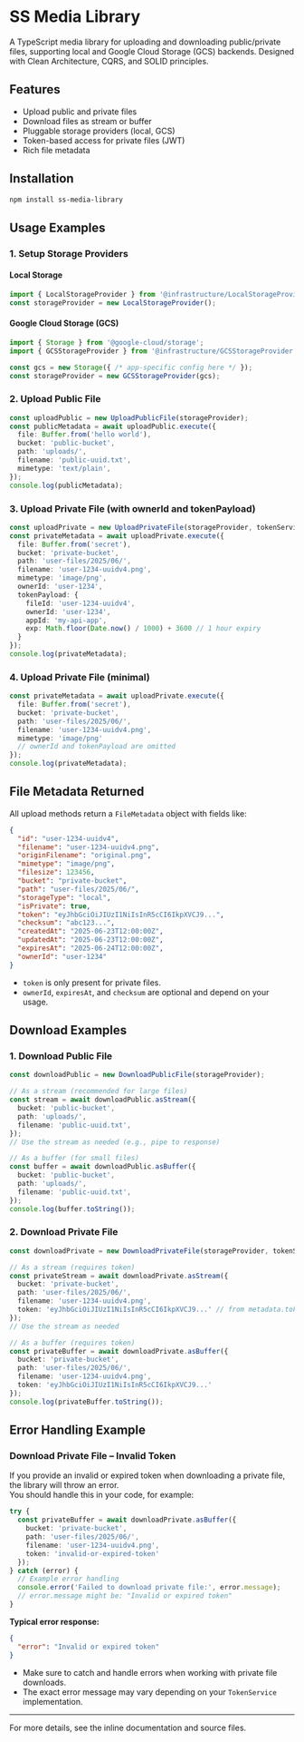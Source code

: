 # SS Media Library

A TypeScript media library for uploading and downloading public/private files, supporting local and Google Cloud Storage (GCS) backends. Designed with Clean Architecture, CQRS, and SOLID principles.

## Features

- Upload public and private files
- Download files as stream or buffer
- Pluggable storage providers (local, GCS)
- Token-based access for private files (JWT)
- Rich file metadata

## Installation

```bash
npm install ss-media-library
```

## Usage Examples

### 1. Setup Storage Providers

#### Local Storage

```typescript
import { LocalStorageProvider } from '@infrastructure/LocalStorageProvider';
const storageProvider = new LocalStorageProvider();
```

#### Google Cloud Storage (GCS)

```typescript
import { Storage } from '@google-cloud/storage';
import { GCSStorageProvider } from '@infrastructure/GCSStorageProvider';

const gcs = new Storage({ /* app-specific config here */ });
const storageProvider = new GCSStorageProvider(gcs);
```

### 2. Upload Public File

```typescript
const uploadPublic = new UploadPublicFile(storageProvider);
const publicMetadata = await uploadPublic.execute({
  file: Buffer.from('hello world'),
  bucket: 'public-bucket',
  path: 'uploads/',
  filename: 'public-uuid.txt',
  mimetype: 'text/plain',
});
console.log(publicMetadata);
```

### 3. Upload Private File (with ownerId and tokenPayload)

```typescript
const uploadPrivate = new UploadPrivateFile(storageProvider, tokenService);
const privateMetadata = await uploadPrivate.execute({
  file: Buffer.from('secret'),
  bucket: 'private-bucket',
  path: 'user-files/2025/06/',
  filename: 'user-1234-uuidv4.png',
  mimetype: 'image/png',
  ownerId: 'user-1234',
  tokenPayload: {
    fileId: 'user-1234-uuidv4',
    ownerId: 'user-1234',
    appId: 'my-api-app',
    exp: Math.floor(Date.now() / 1000) + 3600 // 1 hour expiry
  }
});
console.log(privateMetadata);
```

### 4. Upload Private File (minimal)

```typescript
const privateMetadata = await uploadPrivate.execute({
  file: Buffer.from('secret'),
  bucket: 'private-bucket',
  path: 'user-files/2025/06/',
  filename: 'user-1234-uuidv4.png',
  mimetype: 'image/png'
  // ownerId and tokenPayload are omitted
});
console.log(privateMetadata);
```

## File Metadata Returned

All upload methods return a `FileMetadata` object with fields like:

```json
{
  "id": "user-1234-uuidv4",
  "filename": "user-1234-uuidv4.png",
  "originFilename": "original.png",
  "mimetype": "image/png",
  "filesize": 123456,
  "bucket": "private-bucket",
  "path": "user-files/2025/06/",
  "storageType": "local",
  "isPrivate": true,
  "token": "eyJhbGciOiJIUzI1NiIsInR5cCI6IkpXVCJ9...",
  "checksum": "abc123...",
  "createdAt": "2025-06-23T12:00:00Z",
  "updatedAt": "2025-06-23T12:00:00Z",
  "expiresAt": "2025-06-24T12:00:00Z",
  "ownerId": "user-1234"
}
```

- `token` is only present for private files.
- `ownerId`, `expiresAt`, and `checksum` are optional and depend on your usage.

## Download Examples

### 1. Download Public File

```typescript
const downloadPublic = new DownloadPublicFile(storageProvider);

// As a stream (recommended for large files)
const stream = await downloadPublic.asStream({
  bucket: 'public-bucket',
  path: 'uploads/',
  filename: 'public-uuid.txt',
});
// Use the stream as needed (e.g., pipe to response)

// As a buffer (for small files)
const buffer = await downloadPublic.asBuffer({
  bucket: 'public-bucket',
  path: 'uploads/',
  filename: 'public-uuid.txt',
});
console.log(buffer.toString());
```

### 2. Download Private File

```typescript
const downloadPrivate = new DownloadPrivateFile(storageProvider, tokenService);

// As a stream (requires token)
const privateStream = await downloadPrivate.asStream({
  bucket: 'private-bucket',
  path: 'user-files/2025/06/',
  filename: 'user-1234-uuidv4.png',
  token: 'eyJhbGciOiJIUzI1NiIsInR5cCI6IkpXVCJ9...' // from metadata.token
});
// Use the stream as needed

// As a buffer (requires token)
const privateBuffer = await downloadPrivate.asBuffer({
  bucket: 'private-bucket',
  path: 'user-files/2025/06/',
  filename: 'user-1234-uuidv4.png',
  token: 'eyJhbGciOiJIUzI1NiIsInR5cCI6IkpXVCJ9...'
});
console.log(privateBuffer.toString());
```

## Error Handling Example

### Download Private File – Invalid Token

If you provide an invalid or expired token when downloading a private file, the library will throw an error.  
You should handle this in your code, for example:

```typescript
try {
  const privateBuffer = await downloadPrivate.asBuffer({
    bucket: 'private-bucket',
    path: 'user-files/2025/06/',
    filename: 'user-1234-uuidv4.png',
    token: 'invalid-or-expired-token'
  });
} catch (error) {
  // Example error handling
  console.error('Failed to download private file:', error.message);
  // error.message might be: "Invalid or expired token"
}
```

**Typical error response:**
```json
{
  "error": "Invalid or expired token"
}
```

- Make sure to catch and handle errors when working with private file downloads.
- The exact error message may vary depending on your `TokenService` implementation.

---

For more details, see the inline documentation and source files.
